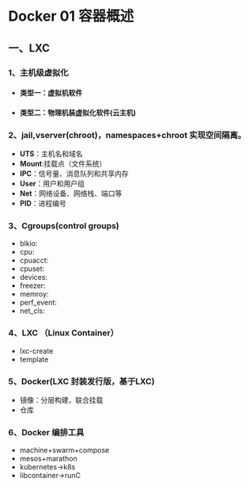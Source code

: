 # Docker 01 容器概述

## 一、LXC

### 1、主机级虚拟化

- #### 类型一：虚拟机软件

- #### 类型二：物理机装虚拟化软件(云主机)

### 2、jail,vserver(chroot)，namespaces+chroot 实现空间隔离。

- **UTS**：主机名和域名
- **Mount**:挂载点（文件系统）
- **IPC**：信号量、消息队列和共享内存
- **User**：用户和用户组
- **Net**：网络设备、网络栈、端口等
- **PID**：进程编号

### 3、Cgroups(control groups)

- blkio:
- cpu:
- cpuacct:
- cpuset:
- devices:
- freezer:
- memroy:
- perf_event:
- net_cls:

### 4、LXC （Linux Container）

- lxc-create
- template

### 5、Docker(LXC 封装发行版，基于LXC)

- 镜像：分层构建，联合挂载
- 仓库

### 6、Docker 编排工具

- machine+swarm+compose
- mesos+marathon
- kubernetes->k8s
- libcontainer->runC

